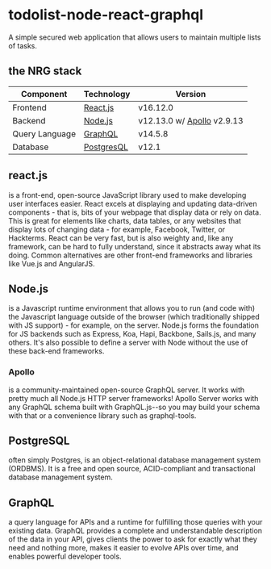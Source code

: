 # todolist-node-react-graphql
A simple secured web application that allows users to maintain multiple lists of tasks.

## the NRG stack

Component         | Technology                                | Version
---               | ---                                       | --- 
Frontend          | [React.js](https://reactjs.org/)          | v16.12.0
Backend           | [Node.js](https://nodejs.org/en/)         | v12.13.0 w/ [Apollo](https://www.apollographql.com/docs/apollo-server/) v2.9.13
Query Language    | [GraphQL](https://graphql.org/)           | v14.5.8
Database          | [PostgresQL](https://www.postgresql.org//)| v12.1                             

## react.js 
is a front-end, open-source JavaScript library used to make developing user interfaces easier. React excels at displaying and updating data-driven components - that is, bits of your webpage that display data or rely on data. This is great for elements like charts, data tables, or any websites that display lots of changing data - for example, Facebook, Twitter, or Hackterms. React can be very fast, but is also weighty and, like any framework, can be hard to fully understand, since it abstracts away what its doing. Common alternatives are other front-end frameworks and libraries like Vue.js and AngularJS.

## Node.js 
is a Javascript runtime environment that allows you to run (and code with) the Javascript language outside of the browser (which traditionally shipped with JS support) - for example, on the server. Node.js forms the foundation for JS backends such as Express, Koa, Hapi, Backbone, Sails.js, and many others. It's also possible to define a server with Node without the use of these back-end frameworks.

### Apollo
is a community-maintained open-source GraphQL server. It works with pretty much all Node.js HTTP server frameworks! Apollo Server works with any GraphQL schema built with GraphQL.js--so you may build your schema with that or a convenience library such as graphql-tools.

## PostgreSQL
often simply Postgres, is an object-relational database management system (ORDBMS). It is a free and open source, ACID-compliant and transactional database management system.

## GraphQL
a query language for APIs and a runtime for fulfilling those queries with your existing data. GraphQL provides a complete and understandable description of the data in your API, gives clients the power to ask for exactly what they need and nothing more, makes it easier to evolve APIs over time, and enables powerful developer tools.
